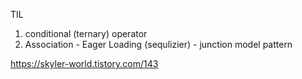TIL

1.  conditional (ternary) operator 
2.   Association - Eager Loading  (sequlizier)
                 - junction model pattern 











https://skyler-world.tistory.com/143
